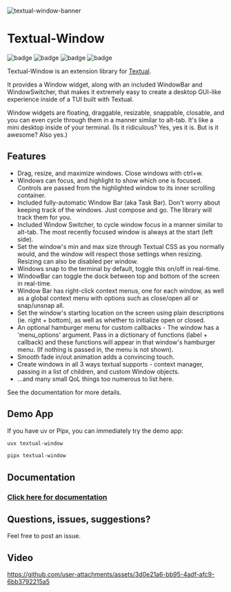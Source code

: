 ![textual-window-banner](https://github.com/user-attachments/assets/d8c78455-53e9-4d12-90ab-e9d3d2ade8fa)

# Textual-Window

![badge](https://img.shields.io/badge/linted-Ruff-blue?style=for-the-badge&logo=ruff)
![badge](https://img.shields.io/badge/formatted-black-black?style=for-the-badge)
![badge](https://img.shields.io/badge/type_checked-MyPy-blue?style=for-the-badge&logo=python)
![badge](https://img.shields.io/badge/license-MIT-blue?style=for-the-badge)

Textual-Window is an extension library for [Textual](https://github.com/Textualize/textual).

It provides a Window widget, along with an included WindowBar and WindowSwitcher, that makes it extremely
easy to create a desktop GUI-like experience inside of a TUI built with Textual.

Window widgets are floating, draggable, resizable, snappable, closable, and you can even cycle through them in a manner similar to alt-tab. It's like a mini desktop inside of your terminal. (Is it ridiculous? Yes, yes it is. But is it awesome? Also yes.)

## Features

- Drag, resize, and maximize windows. Close windows with ctrl+w.
- Windows can focus, and highlight to show which one is focused. Controls are passed from the highlighted window to its inner scrolling container.
- Included fully-automatic Window Bar (aka Task Bar). Don't worry about keeping track of the windows. Just compose and go. The library will track them for you.
- Included Window Switcher, to cycle window focus in a manner similar to alt-tab. The most recently focused window is always at the start (left side).
- Set the window's min and max size through Textual CSS as you normally would, and the window will respect those settings when resizing. Resizing can also be disabled per window.
- Windows snap to the terminal by default, toggle this on/off in real-time.
- WindowBar can toggle the dock between top and bottom of the screen in real-time.
- Window Bar has right-click context menus, one for each window, as well as a global context menu with options such as close/open all or snap/unsnap all.
- Set the window's starting location on the screen using plain descriptions (ie. right + bottom), as well as whether to initialize open or closed.
- An optional hamburger menu for custom callbacks - The window has a 'menu_options' argument. Pass in a dictionary of functions (label + callback) and these functions will appear in that window's hamburger menu. (If nothing is passed in, the menu is not shown).
- Smooth fade in/out animation adds a convincing touch.
- Create windows in all 3 ways textual supports - context manager, passing in a list of children, and custom Window objects.
- ...and many small QoL things too numerous to list here.

See the documentation for more details.

## Demo App

If you have uv or Pipx, you can immediately try the demo app:

```sh
uvx textual-window 
```

```sh
pipx textual-window
```

## Documentation

### [Click here for documentation](https://edward-jazzhands.github.io/libraries/textual-window/)

## Questions, issues, suggestions?

Feel free to post an issue.

## Video

https://github.com/user-attachments/assets/3d0e21a6-bb95-4adf-afc9-6bb3792215a5

